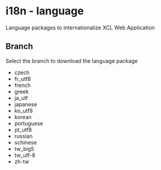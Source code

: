 # i18n - language
Language packages to internationalize XCL Web Application

## Branch

Select the branch to download the language package 
* czech	
* fr_utf8	
* french	
* greek	
* ja_utf	
* japanese	
* ko_utf8	
* korean	
* portuguese	
* pt_utf8	
* russian	
* schinese	
* tw_big5	
* tw_utf-8	
* zh-tw
